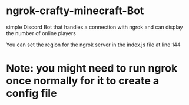 # ngrok-crafty-minecraft-Bot
simple Discord Bot that handles a connection with ngrok and can display the number of online players

You can set the region for the ngrok server in the index.js file at line 144

# Note: you might need to run ngrok once normally for it to create a config file
